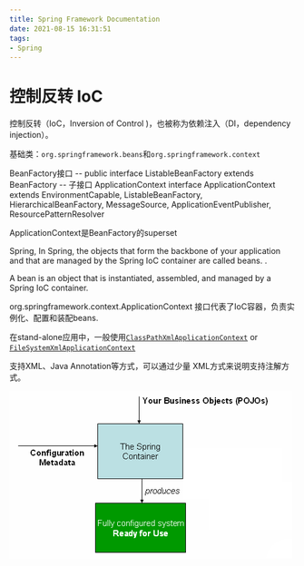 ```yaml
---
title: Spring Framework Documentation
date: 2021-08-15 16:31:51
tags:
- Spring
---
```


# 控制反转 IoC

控制反转（IoC，Inversion of Control )，也被称为依赖注入（DI，dependency injection）。

基础类：`org.springframework.beans`和`org.springframework.context`

BeanFactory接口 --  public interface ListableBeanFactory extends BeanFactory --  子接口 ApplicationContext  interface ApplicationContext extends EnvironmentCapable, ListableBeanFactory, HierarchicalBeanFactory,
		MessageSource, ApplicationEventPublisher, ResourcePatternResolver



ApplicationContext是BeanFactory的superset



Spring, In Spring, the objects that form the backbone of your application and that are managed by the Spring IoC container are called beans. .

A bean is an object that is instantiated, assembled, and managed by a Spring IoC container.





org.springframework.context.ApplicationContext 接口代表了IoC容器，负责实例化、配置和装配beans.

在stand-alone应用中，一般使用[`ClassPathXmlApplicationContext`](https://docs.spring.io/spring-framework/docs/5.3.9/javadoc-api/org/springframework/context/support/ClassPathXmlApplicationContext.html) or [`FileSystemXmlApplicationContext`](https://docs.spring.io/spring-framework/docs/5.3.9/javadoc-api/org/springframework/context/support/FileSystemXmlApplicationContext.html)

支持XML、Java Annotation等方式，可以通过少量 XML方式来说明支持注解方式。



![container magic](Spring-Framework-Documentation/container-magic.png)
